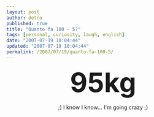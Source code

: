 ```yaml
---
layout: post
author: detro
published: true
title: "Quanto fa 100 - 5?"
tags: [personal, curiosity, laugh, english]
date: "2007-07-19 10:04:44"
updated: "2007-07-19 10:04:44"
permalink: /2007/07/19/quanto-fa-100-5/
---
```


<div align="center"><span style="font-size: 500%; font-weight: bold;">95kg</span>

;) I know I know... I'm going crazy ;)
</div>
